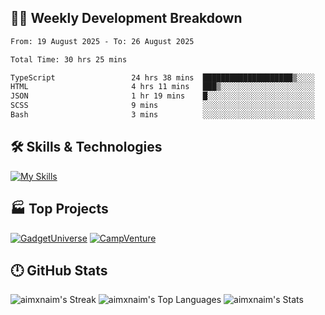 

## 🧑‍💻 Weekly Development Breakdown

<!--START_SECTION:waka-->

```txt
From: 19 August 2025 - To: 26 August 2025

Total Time: 30 hrs 25 mins

TypeScript                 24 hrs 38 mins  ████████████████████▒░░░░   80.96 %
HTML                       4 hrs 11 mins   ███▒░░░░░░░░░░░░░░░░░░░░░   13.80 %
JSON                       1 hr 19 mins    █░░░░░░░░░░░░░░░░░░░░░░░░   04.37 %
SCSS                       9 mins          ░░░░░░░░░░░░░░░░░░░░░░░░░   00.50 %
Bash                       3 mins          ░░░░░░░░░░░░░░░░░░░░░░░░░   00.21 %
```

<!--END_SECTION:waka-->

## 🛠️ Skills & Technologies

[![My Skills](https://skillicons.dev/icons?i=angular,react,docker,mongodb,nodejs,express,github,bootstrap,prisma,postman,postgres)](https://skillicons.dev)

## 🏭 Top Projects

[![GadgetUniverse](https://github-readme-stats.vercel.app/api/pin/?username=aimxnaim&repo=GadgetUniverse&theme=tokyonight&show_icons=true&hide_border=true)](https://github.com/aimxnaim/GadgetUniverse)
[![CampVenture](https://github-readme-stats.vercel.app/api/pin/?username=aimxnaim&repo=CampVenture&theme=tokyonight&show_icons=true&hide_border=true)](https://github.com/aimxnaim/CampVenture)

## 🕛 GitHub Stats

![aimxnaim's Streak](https://streak-stats.demolab.com?user=aimxnaim&theme=tokyonight&show_icons=true&hide_border=true)
![aimxnaim's Top Languages](https://github-readme-stats.vercel.app/api/top-langs/?username=aimxnaim&theme=tokyonight&show_icons=true&hide_border=true&layout=compact)
![aimxnaim's Stats](https://github-readme-stats.vercel.app/api?username=aimxnaim&theme=tokyonight&show_icons=true&hide_border=true&count_private=true)




